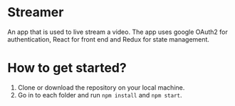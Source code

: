 # Streamer
An app that is used to live stream a video. The app uses google OAuth2 for authentication, React for front end and Redux for state management.

# How to get started?
1) Clone or download the repository on your local machine.
2) Go in to each folder and run `npm install` and `npm start`.
